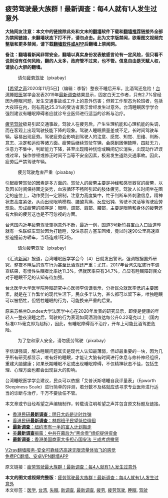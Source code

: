  <h2>疲劳驾驶最大族群！最新调查：每4人就有1人发生过意外</h2> <p class="notice"><b>大陆网友注意：本文中的链接除此处和文末的<a href="https://github.com/bannedbook/fanqiang" >翻墙</a>软件下载和<a href="https://github.com/killgcd/justmysocks/blob/master/README.md">翻墙推荐</a>链接外全部为禁网链接，未翻墙状态下打不开，请勿点击。此为文字版禁闻，欲看图文视频完整版和更多禁闻，请下载<a href="https://github.com/bannedbook/fanqiang">翻墙软件或APP</a>后翻墙上禁闻网。</p><p>备注：翻墙看新闻非常安全，翻墙以真实身份发表敏感言论有一定风险，但只看不说则没有任何风险，翻的人太多，政府管不过来，也不管。信息自由是天赋人权，请放心大胆的翻墙。</b></p>  <div class="entry"> <figure><figcaption>请勿<a href="https://www.bannedbook.org/bnews/tag/%E7%96%B2%E5%8A%B3/" class="st_tag internal_tag" rel="tag" title="标签 疲劳 下的日志">疲劳</a><a href="https://www.bannedbook.org/bnews/tag/%E9%A9%BE%E9%A9%B6/" class="st_tag internal_tag" rel="tag" title="标签 驾驶 下的日志">驾驶</a>（pixabay）</figcaption></figure> <p>【<span class='wp_keywordlink_affiliate'><a href="https://www.soundofhope.org" title="希望之声" target="_blank">希望之声</a></span>2020年11月5日】（编辑：李智）整夜不睡后开车，比酒驾还危险！<a href="https://www.bannedbook.org/bnews/tag/%e5%8f%b0%e6%b9%be/" class="st_tag internal_tag" rel="tag" title="标签 台湾 下的日志">台湾</a><a href="https://www.bannedbook.org/bnews/tag/%e7%9d%a1%e7%9c%a0/" class="st_tag internal_tag" rel="tag" title="标签 睡眠 下的日志">睡眠</a><a href="https://www.bannedbook.org/bnews/tag/%e5%8c%bb%e5%ad%a6/" class="st_tag internal_tag" rel="tag" title="标签 医学 下的日志">医学</a>学会发表2019年<a href="https://www.bannedbook.org/bnews/tag/%E6%9C%80%E6%96%B0%E8%B0%83%E6%9F%A5/" class="st_tag internal_tag" rel="tag" title="标签 最新调查 下的日志">最新调查</a>结果显示，固定白天工作者，只有2.7%曾经因为睡眠问题，发生交通事故或工作上的意外伤害；但若工作型态为轮班者，包括大夜班在内，则有高达25.3%的受访者表示曾经发生过意外。台湾睡眠医学学会强烈建议有睡眠障碍者应就诊专业医师进行适当的诊断与治疗。</p> <p><a href="https://www.bannedbook.org/bnews/tag/%E7%96%B2%E5%8A%B3%E9%A9%BE%E9%A9%B6/" class="st_tag internal_tag" rel="tag" title="标签 疲劳驾驶 下的日志">疲劳驾驶</a>极易引起交通事故，驾驶人在疲劳后，产生生理机能和心理机能的失调，而在客观上出现驾驶技能下降的现象。驾驶人睡眠质量差或不足，长时间驾驶车辆，容易出现疲劳。驾驶疲劳会影响到驾驶人的注意、感觉、知觉、思维、判断、意志、决定和运动等诸方面。疲劳后继续驾驶车辆，会感到困倦瞌睡，四肢无力，注意力不集中，判断能力下降，甚至出现精神恍惚或瞬间记忆消失，出现动作迟误或过早，操作停顿或修正时间不当等不安全因素，极易发生道路交通事故。因此，疲劳后严禁驾驶车辆。</p>  <figure><figcaption>疲劳驾驶危害严重（pixabay）</figcaption></figure> <p>引起疲劳驾驶的因素是多方面的。驾驶人的疲劳主要是神经和感觉器官的疲劳，以及因长时间保持固定姿势，血液循环不畅所引起的肢体疲劳。驾驶人长时间坐在固定的座位上，动作受到一定限制，注意力高度集中，忙于判断车外刺激信息，精神状态高度紧张，从而出现眼睛模糊、腰酸背痛、反应迟钝、驾驶不灵活等驾驶疲劳现象。形成疲劳的顺序是：眼睛，颈部、肩部、腰部，主要是眼睛和身体的疲劳还有大脑的疲劳这也是不可忽视的方面。</p> <p>台湾国内近年疲劳驾驶肇祸意外不断，最近一例，国道3号新竹县宝山入口匝道昨就有一名联结车驾驶因为打瞌睡，没注意前方塞车回堵，竟以时速90公里高速直接追撞前方轿车，当场造成1死3伤。</p>  <figure><figcaption>请勿疲劳驾驶（pixabay）</figcaption></figure> <p>《汇流<span class='wp_keywordlink_affiliate'><a href="https://www.bannedbook.org/" title="新闻">新闻</a></span>》报道，台湾睡眠医学学会今（4）日就发出警讯，强调根据国外研究，整夜不睡后的驾车行为甚至比酒驾还严重；尤其，2017年台湾<a href="https://www.bannedbook.org/bnews/tag/%e5%a4%b1%e7%9c%a0/" class="st_tag internal_tag" rel="tag" title="标签 失眠 下的日志">失眠</a>盛行率调查结果，有慢性失眠者比率达11.3%，但就医率只有34.7%，凸显有睡眠障碍民众对于睡眠不足的认知有待加强。</p> <p>台北医学大学医学院睡眠研究中心医师李信谦表示，分析民众就医率低的主要因素，就是在工作繁忙的现代生活下，民众多半认为，甚么都可以留下来，唯独睡眠可以被牺牲，但牺牲睡眠的行为，可能换来严重的后果。</p>  <p>原来苏格兰Dundee大学法医学中心在2020年发表的研究显示，即使是健康的年轻人一整夜没睡之后，驾驶的行为表现如同酒测值达每公升0.22毫克以上（国内标准0.15毫克即为超标），因此，有睡眠障碍而不治疗，开车上可能比酒驾更危险。</p> <figure><figcaption>为了您和家人安全，请勿疲劳驾驶（pixabay）</figcaption></figure> <p>李信谦强调，解决睡眠问题其实是现代人认知最薄弱，但却最重要的一块，因为几乎所有研究都显示，唯有好的睡眠，才能让大脑有时间进行休息与修补神经组织，重建大脑健康；如果长期睡眠不足或出现睡眠障碍，不仅精神状态不佳，包括生理、心理方面也都会出现巨大的影响。</p>  <p>台湾睡眠医学学会建议，民众可以依据「艾普沃斯嗜睡自我评量表」（Epworth Sleepiness Scale）进行简单的评测，若分数不及格就应该寻求专业医师进行适当的诊断与治疗，千万不要放任不管。</p> <p>本文章或节目经希望之声编辑制作，转载请注明希望之声并包含原文标题及链接。</p> <ul class='op-related-articles' title='相关阅读'> <li><a href='https://www.bannedbook.org/bnews/headline/20200925/1403067.html' target='_blank'>香港民研<b>最新调查</b>：明日大屿是计时炸弹</a></li> <li><a href='https://www.bannedbook.org/bnews/headline/20200922/1401066.html' target='_blank'>香港民研<b>最新调查</b>：林郑班子民望低位徘徊</a></li> <li><a href='https://www.bannedbook.org/bnews/comments/20200919/1399066.html' target='_blank'><b>最新调查</b>：纽约市有一半的富人计划搬走</a></li> <li><a href='https://www.bannedbook.org/bnews/comments/20200917/1398174.html' target='_blank'>美<b>最新调查</b>揭露：中共在幕后为“黑命贵”组织提供资金</a></li> <li><a href='https://www.bannedbook.org/bnews/headline/20200713/1360061.html' target='_blank'><b>最新调查</b>：香港美国商家大多担心国安法 三成考虑撤资</a></li> </ul> <p class="texttj"> <a href="https://www.bannedbook.org/forum23/topic22702.html" target="_blank">V2ray翻墙服务-安全可靠经济高速无限流量体验飞的感觉</a><br/> <a href="https://github.com/bannedbook/fanqiang/wiki/%E7%A6%81%E9%97%BB%E7%BD%91%E5%AE%89%E5%8D%93%E7%BF%BB%E5%A2%99%E6%96%B0%E9%97%BBAPP" target="_blank">免费PC翻墙、安卓VPN翻墙APP</a></p><p>原文链接：<a class="src_link"  href="https://www.soundofhope.org/post/439297" target="_blank">疲劳驾驶最大族群！最新调查：每4人就有1人发生过意外</a></p><a name='sharetosocial'></a>       <div><b>本文的图文或视频完整版</b>：<a href='https://www.bannedbook.org/bnews/comments/20201106/1426771.html'>疲劳驾驶最大族群！最新调查：每4人就有1人发生过意外</a></div>  </div><!--END ENTRY--> <div class="postfooter"> <div>本文标签：<a href="https://www.bannedbook.org/bnews/tag/%e5%8c%bb%e5%ad%a6/" rel="tag">医学</a>, <a href="https://www.bannedbook.org/bnews/tag/%e5%8f%b0%e6%b9%be/" rel="tag">台湾</a>, <a href="https://www.bannedbook.org/bnews/tag/%e5%a4%b1%e7%9c%a0/" rel="tag">失眠</a>, <a href="https://www.bannedbook.org/bnews/tag/%E6%96%B0%E8%B0%83%E6%9F%A5/" rel="tag">新调查</a>, <a href="https://www.bannedbook.org/bnews/tag/%E6%9C%80%E6%96%B0%E8%B0%83%E6%9F%A5/" rel="tag">最新调查</a>, <a href="https://www.bannedbook.org/bnews/tag/%E7%96%B2%E5%8A%B3/" rel="tag">疲劳</a>, <a href="https://www.bannedbook.org/bnews/tag/%E7%96%B2%E5%8A%B3%E9%A9%BE%E9%A9%B6/" rel="tag">疲劳驾驶</a>, <a href="https://www.bannedbook.org/bnews/tag/%e7%9d%a1%e7%9c%a0/" rel="tag">睡眠</a>, <a href="https://www.bannedbook.org/bnews/tag/%E9%A9%BE%E9%A9%B6/" rel="tag">驾驶</a></div>  </div><!--END POSTFOOTER--> 